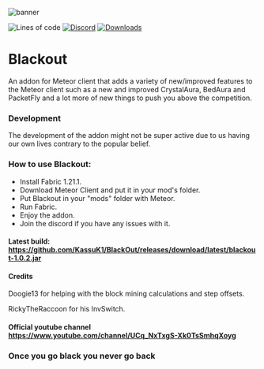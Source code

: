 ![banner](https://raw.githubusercontent.com/KassuK1/BlackOut/main/src/main/resources/assets/blackout/logo.png)


![Lines of code](https://img.shields.io/tokei/lines/github/KassuK1/BlackOut?color=blue&label=lines%20of%20code&style=for-the-badge)
[![Discord](https://img.shields.io/discord/1020709439742947380?color=blue&label=Discord&logo=Discord&style=for-the-badge)](https://discord.gg/mmWz9Dz4Y9)
[![Downloads](https://img.shields.io/github/downloads/KassuK1/BlackOut/total?color=blueviolet&style=for-the-badge)](https://github.com/KassuK1/BlackOut/releases)

# Blackout
An addon for Meteor client that adds a variety of new/improved features to the Meteor client
such as a new and improved CrystalAura, BedAura and PacketFly and a lot more of new things to push you above the competition.

### Development
The development of the addon might not be super active due to us having our own lives contrary to the popular belief.

### How to use Blackout:
 - Install Fabric 1.21.1.
 - Download Meteor Client and put it in your mod's folder.
 - Put Blackout in your "mods" folder with Meteor.
 - Run Fabric.
 - Enjoy the addon.
 - Join the discord if you have any issues with it.

#### Latest build: https://github.com/KassuK1/BlackOut/releases/download/latest/blackout-1.0.2.jar

#### Credits
Doogie13 for helping with the block mining calculations and step offsets.

RickyTheRaccoon for his InvSwitch.

#### Official youtube channel https://www.youtube.com/channel/UCq_NxTxgS-Xk0TsSmhqXoyg

### Once you go black you never go back
